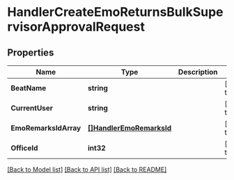 # HandlerCreateEmoReturnsBulkSupervisorApprovalRequest

## Properties
Name | Type | Description | Notes
------------ | ------------- | ------------- | -------------
**BeatName** | **string** |  | [default to null]
**CurrentUser** | **string** |  | [default to null]
**EmoRemarksIdArray** | [**[]HandlerEmoRemarksId**](handler.EmoRemarksID.md) |  | [default to null]
**OfficeId** | **int32** |  | [default to null]

[[Back to Model list]](../README.md#documentation-for-models) [[Back to API list]](../README.md#documentation-for-api-endpoints) [[Back to README]](../README.md)


